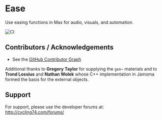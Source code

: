 # Ease
Use easing functions in Max for audio, visuals, and automation.

![CI](https://github.com/Cycling74/ease/workflows/CI/badge.svg)

## Contributors / Acknowledgements

* See the [GitHub Contributor Graph](https://github.com/Cycling74/ease/graphs/contributors)

Additional thanks to **Gregory Taylor** for supplying the `gen~` materials and to **Trond Lossius** and **Nathan Wolek** whose C++ implementation in Jamoma formed the basis for the external objects.

## Support

For support, please use the developer forums at:
http://cycling74.com/forums/
